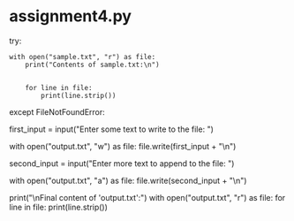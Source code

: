 # assignment4.py
try:
    
    with open("sample.txt", "r") as file:
        print("Contents of sample.txt:\n")
        
        
        for line in file:
            print(line.strip())  
except FileNotFoundError:
   






 first_input = input("Enter some text to write to the file: ")

with open("output.txt", "w") as file:
    file.write(first_input + "\n")

second_input = input("Enter more text to append to the file: ")

with open("output.txt", "a") as file:
    file.write(second_input + "\n")

print("\nFinal content of 'output.txt':")
with open("output.txt", "r") as file:
    for line in file:
        print(line.strip())

